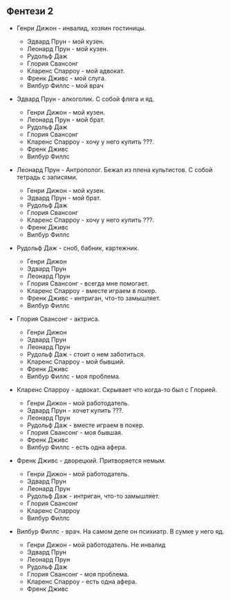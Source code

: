 ## Фентези 2

*   Генри Дижон - инвалид, хозяин гостиницы.
	*	Эдвард Прун - мой кузен.
	*	Леонард Прун - мой кузен.
	*	Рудольф Даж
	*	Глория Свансонг
	*	Кларенс Спарроу - мой адвокат.
	*	Френк Дживс - мой слуга.
	*	Вилбур Филлс - мой врач

*   Эдвард Прун - алкоголик. С собой фляга и яд.
	*	Генри Дижон - мой кузен.
	*	Леонард Прун - мой брат.
	*	Рудольф Даж
	*	Глория Свансонг
	*	Кларенс Спарроу - хочу у него купить ???.
	*	Френк Дживс
	*	Вилбур Филлс

*   Леонард Прун - Антрополог. Бежал из плена культистов. С собой тетрадь с записями.
	*	Генри Дижон - мой кузен.
	*	Эдвард Прун - мой брат.
	*	Рудольф Даж
	*	Глория Свансонг
	*	Кларенс Спарроу - хочу у него купить ???.
	*	Френк Дживс
	*	Вилбур Филлс

*   Рудольф Даж - сноб, бабник, картежник.
	*	Генри Дижон
	*	Эдвард Прун
	*	Леонард Прун
	*	Глория Свансонг - всегда мне помогает.
	*	Кларенс Спарроу - вместе играем в покер.
	*	Френк Дживс - интриган, что-то замышляет.
	*	Вилбур Филлс

*   Глория Свансонг - актриса.
	*	Генри Дижон
	*	Эдвард Прун
	*	Леонард Прун
	*	Рудольф Даж - стоит о нем заботиться.
	*	Кларенс Спарроу - мой бывший.
	*	Френк Дживс
	*	Вилбур Филлс - моя проблема.

*   Кларенс Спарроу - адвокат. Скрывает что когда-то был с Глорией.
	*	Генри Дижон - мой работодатель.
	*	Эдвард Прун - хочет купить ???.
	*	Леонард Прун
	*	Рудольф Даж - вместе играем в покер.
	*	Глория Свансонг - моя бывшая.
	*	Френк Дживс
	*	Вилбур Филлс - есть одна афера.

*   Френк Дживс - дворецкий. Притворяется немым.
	*	Генри Дижон - мой работодатель.
	*	Эдвард Прун
	*	Леонард Прун
	*	Рудольф Даж - интриган, что-то замышляет.
	*	Глория Свансонг
	*	Кларенс Спарроу
	*	Вилбур Филлс

*   Вилбур Филлс - врач. На самом деле он психиатр. В сумке у него яд.
	*	Генри Дижон - мой работодатель. Не инвалид
	*	Эдвард Прун
	*	Леонард Прун
	*	Рудольф Даж
	*	Глория Свансонг - моя проблема.
	*	Кларенс Спарроу - есть одна афера.
	*	Френк Дживс
